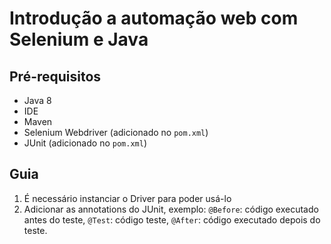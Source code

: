 # Introdução a automação web com Selenium e Java

## Pré-requisitos
- Java 8
- IDE
- Maven
- Selenium Webdriver (adicionado no `pom.xml`)
- JUnit (adicionado no `pom.xml`)

## Guia
1) É necessário instanciar o Driver para poder usá-lo
2) Adicionar as annotations do JUnit, exemplo: `@Before`: código executado antes do teste, `@Test`: código teste, `@After`: código executado depois do teste.  
